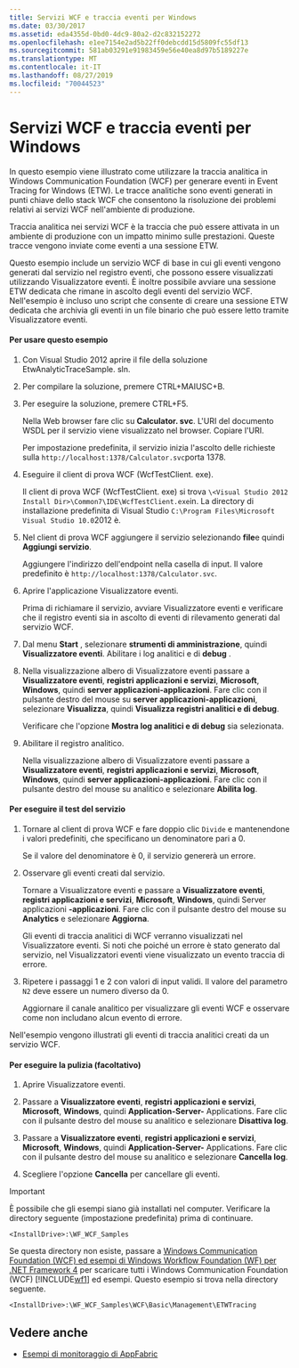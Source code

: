 ```yaml
---
title: Servizi WCF e traccia eventi per Windows
ms.date: 03/30/2017
ms.assetid: eda4355d-0bd0-4dc9-80a2-d2c832152272
ms.openlocfilehash: e1ee7154e2ad5b22ff0debcdd15d5809fc55df13
ms.sourcegitcommit: 581ab03291e91983459e56e40ea8d97b5189227e
ms.translationtype: MT
ms.contentlocale: it-IT
ms.lasthandoff: 08/27/2019
ms.locfileid: "70044523"
---
```

# <a name="wcf-services-and-event-tracing-for-windows"></a>Servizi WCF e traccia eventi per Windows
In questo esempio viene illustrato come utilizzare la traccia analitica in Windows Communication Foundation (WCF) per generare eventi in Event Tracing for Windows (ETW). Le tracce analitiche sono eventi generati in punti chiave dello stack WCF che consentono la risoluzione dei problemi relativi ai servizi WCF nell'ambiente di produzione.

 Traccia analitica nei servizi WCF è la traccia che può essere attivata in un ambiente di produzione con un impatto minimo sulle prestazioni. Queste tracce vengono inviate come eventi a una sessione ETW.

 Questo esempio include un servizio WCF di base in cui gli eventi vengono generati dal servizio nel registro eventi, che possono essere visualizzati utilizzando Visualizzatore eventi. È inoltre possibile avviare una sessione ETW dedicata che rimane in ascolto degli eventi del servizio WCF. Nell'esempio è incluso uno script che consente di creare una sessione ETW dedicata che archivia gli eventi in un file binario che può essere letto tramite Visualizzatore eventi.

#### <a name="to-use-this-sample"></a>Per usare questo esempio

1. Con Visual Studio 2012 aprire il file della soluzione EtwAnalyticTraceSample. sln.

2. Per compilare la soluzione, premere CTRL+MAIUSC+B.

3. Per eseguire la soluzione, premere CTRL+F5.

     Nella Web browser fare clic su **Calculator. svc**. L'URI del documento WSDL per il servizio viene visualizzato nel browser. Copiare l'URI.

     Per impostazione predefinita, il servizio inizia l'ascolto delle richieste sulla `http://localhost:1378/Calculator.svc`porta 1378.

4. Eseguire il client di prova WCF (WcfTestClient. exe).

     Il client di prova WCF (WcfTestClient. exe) si trova `\<Visual Studio 2012 Install Dir>\Common7\IDE\WcfTestClient.exe`in.  La directory di installazione predefinita di Visual Studio `C:\Program Files\Microsoft Visual Studio 10.0`2012 è.

5. Nel client di prova WCF aggiungere il servizio selezionando **file**e quindi **Aggiungi servizio**.

     Aggiungere l'indirizzo dell'endpoint nella casella di input. Il valore predefinito è `http://localhost:1378/Calculator.svc`.

6. Aprire l'applicazione Visualizzatore eventi.

     Prima di richiamare il servizio, avviare Visualizzatore eventi e verificare che il registro eventi sia in ascolto di eventi di rilevamento generati dal servizio WCF.

7. Dal menu **Start** , selezionare **strumenti di amministrazione**, quindi **Visualizzatore eventi**.  Abilitare i log analitici e di **debug** .

8. Nella visualizzazione albero di Visualizzatore eventi passare a **Visualizzatore eventi**, **registri applicazioni e servizi**, **Microsoft**, **Windows**, quindi **server applicazioni-applicazioni**. Fare clic con il pulsante destro del mouse su **server applicazioni-applicazioni**, selezionare **Visualizza**, quindi **Visualizza registri analitici e di debug**.

     Verificare che l'opzione **Mostra log analitici e di debug** sia selezionata.

9. Abilitare il registro analitico.

     Nella visualizzazione albero di Visualizzatore eventi passare a **Visualizzatore eventi**, **registri applicazioni e servizi**, **Microsoft**, **Windows**, quindi **server applicazioni-applicazioni**. Fare clic con il pulsante destro del mouse su analitico e selezionare **Abilita log**.

#### <a name="to-test-the-service"></a>Per eseguire il test del servizio

1. Tornare al client di prova WCF e fare doppio clic `Divide` e mantenendone i valori predefiniti, che specificano un denominatore pari a 0.

     Se il valore del denominatore è 0, il servizio genererà un errore.

2. Osservare gli eventi creati dal servizio.

     Tornare a Visualizzatore eventi e passare a **Visualizzatore eventi**, **registri applicazioni e servizi**, **Microsoft**, **Windows**, quindi Server applicazioni **-applicazioni**. Fare clic con il pulsante destro del mouse su **Analytics** e selezionare **Aggiorna**.

     Gli eventi di traccia analitici di WCF verranno visualizzati nel Visualizzatore eventi. Si noti che poiché un errore è stato generato dal servizio, nel Visualizzatori eventi viene visualizzato un evento traccia di errore.

3. Ripetere i passaggi 1 e 2 con valori di input validi. Il valore del parametro `N2` deve essere un numero diverso da 0.

     Aggiornare il canale analitico per visualizzare gli eventi WCF e osservare come non includano alcun evento di errore.

 Nell'esempio vengono illustrati gli eventi di traccia analitici creati da un servizio WCF.

#### <a name="to-cleanup-optional"></a>Per eseguire la pulizia (facoltativo)

1. Aprire Visualizzatore eventi.

2. Passare a **Visualizzatore eventi**, **registri applicazioni e servizi**, **Microsoft**, **Windows**, quindi **Application-Server-** Applications. Fare clic con il pulsante destro del mouse su analitico e selezionare **Disattiva log**.

3. Passare a **Visualizzatore eventi**, **registri applicazioni e servizi**, **Microsoft**, **Windows**, quindi **Application-Server-** Applications. Fare clic con il pulsante destro del mouse su analitico e selezionare **Cancella log**.

4. Scegliere l'opzione **Cancella** per cancellare gli eventi.

> [!IMPORTANT]
> È possibile che gli esempi siano già installati nel computer. Verificare la directory seguente (impostazione predefinita) prima di continuare.  
>   
> `<InstallDrive>:\WF_WCF_Samples`  
>   
> Se questa directory non esiste, passare a [Windows Communication Foundation (WCF) ed esempi di Windows Workflow Foundation (WF) per .NET Framework 4](https://go.microsoft.com/fwlink/?LinkId=150780) per scaricare tutti i Windows Communication Foundation (WCF) [!INCLUDE[wf1](../../../../includes/wf1-md.md)] ed esempi. Questo esempio si trova nella directory seguente.  
>   
> `<InstallDrive>:\WF_WCF_Samples\WCF\Basic\Management\ETWTracing`  
  
## <a name="see-also"></a>Vedere anche

- [Esempi di monitoraggio di AppFabric](https://go.microsoft.com/fwlink/?LinkId=193959)

